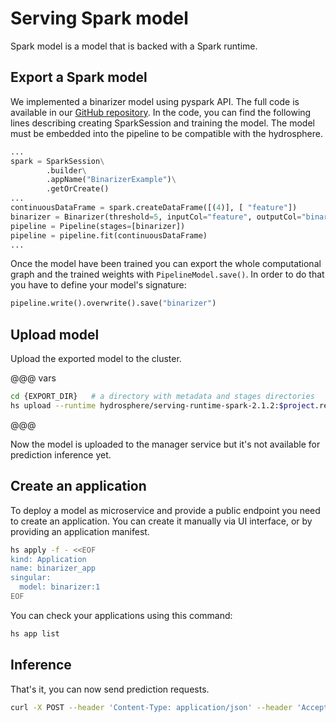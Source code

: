 # Serving Spark model

Spark model is a model that is backed with a Spark runtime. 

## Export a Spark model

We implemented a binarizer model using pyspark API. The full code is 
available in our [GitHub repository](https://github.com/Hydrospheredata/hydro-serving-example/tree/master/examples/binarizer/bin_train.py). 
In the code, you can find the following lines describing creating 
SparkSession and training the model. The model must be embedded into 
the pipeline to be compatible with the hydrosphere. 

```python
...
spark = SparkSession\
        .builder\
        .appName("BinarizerExample")\
        .getOrCreate()
...
continuousDataFrame = spark.createDataFrame([(4)], [ "feature"])
binarizer = Binarizer(threshold=5, inputCol="feature", outputCol="binarized_feature")
pipeline = Pipeline(stages=[binarizer])
pipeline = pipeline.fit(continuousDataFrame)
...
```

Once the model have been trained you can export the whole computational 
graph and the trained weights with `PipelineModel.save()`. In order 
to do that you have to define your model's signature:

```python
pipeline.write().overwrite().save("binarizer")
```

## Upload model

Upload the exported model to the cluster.

@@@ vars
```sh
cd {EXPORT_DIR}   # a directory with metadata and stages directories
hs upload --runtime hydrosphere/serving-runtime-spark-2.1.2:$project.released_version$
```
@@@

Now the model is uploaded to the manager service but it's not available 
for prediction inference yet. 

## Create an application

To deploy a model as microservice and provide a public endpoint you need 
to create an application. You can create it manually via UI interface, 
or by providing an application manifest.

```sh
hs apply -f - <<EOF
kind: Application
name: binarizer_app
singular:
  model: binarizer:1
EOF
```

You can check your applications using this command:

```sh
hs app list
```

## Inference

That's it, you can now send prediction requests. 

```sh 
curl -X POST --header 'Content-Type: application/json' --header 'Accept: application/json' -d '{   "feature": 1 }' 'http://localhost/gateway/application/binarizer_app'
```
